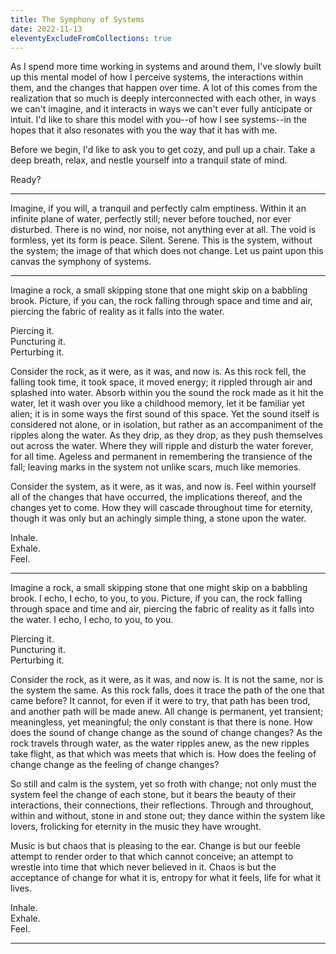 ```yaml
---
title: The Symphony of Systems
date: 2022-11-13
eleventyExcludeFromCollections: true
---
```


<!-- Editing: Reverse the content, then read -->

As I spend more time working in systems and around them, I've slowly built up this mental model of how I perceive systems, the interactions within them, and the changes that happen over time.
A lot of this comes from the realization that so much is deeply interconnected with each other, in ways we can't imagine, and it interacts in ways we can't ever fully anticipate or intuit.
I'd like to share this model with you--of how I see systems--in the hopes that it also resonates with you the way that it has with me.

Before we begin, I'd like to ask you to get cozy, and pull up a chair.
Take a deep breath, relax, and nestle yourself into a tranquil state of mind.

Ready?

---

<!--
    Disturbance across every dimension of reality.
    Imagine an infinite pool of infinite stillness.
    As rocks drop into the pool they disturb the reality of the air, the water, the sound of the vibrations, it ripples forever.
    Forever changing the water ever so slightly.
-->

Imagine, if you will, a tranquil and perfectly calm emptiness.
Within it an infinite plane of water, perfectly still; never before touched, nor ever disturbed.
There is no wind, nor noise, not anything ever at all.
The void is formless, yet its form is peace.
Silent.
Serene.
This is the system, without the system; the image of that which does not change.
Let us paint upon this canvas the symphony of systems.

---

Imagine a rock, a small skipping stone that one might skip on a babbling brook.
Picture, if you can, the rock falling through space and time and air, piercing the fabric of reality as it falls into the water.

Piercing it.  
Puncturing it.  
Perturbing it.

Consider the rock, as it were, as it was, and now is.
As this rock fell, the falling took time, it took space, it moved energy; it rippled through air and splashed into water.
Absorb within you the sound the rock made as it hit the water, let it wash over you like a childhood memory, let it be familiar yet alien;
it is in some ways the first sound of this space.
Yet the sound itself is considered not alone, or in isolation, but rather as an accompaniment of the ripples along the water.
As they drip, as they drop, as they push themselves out across the water.
Where they will ripple and disturb the water forever, for all time.
Ageless and permanent in remembering the transience of the fall; leaving marks in the system not unlike scars, much like memories.

Consider the system, as it were, as it was, and now is.
Feel within yourself all of the changes that have occurred, the implications thereof, and the changes yet to come.
How they will cascade throughout time for eternity, though it was only but an achingly simple thing, a stone upon the water.

Inhale.  
Exhale.  
Feel.

---

<!--
    As more rocks drop and fall, they can make rhythm, sound, vibrations.
    The rocks fall and collide with each other in the air, in the water, on the floor.
    Stacking up and building formations which themselves help shape the sounds, the movement, the possibilities, the disturbance.
-->

Imagine a rock, a small skipping stone that one might skip on a babbling brook.
I echo, I echo, to you, to you.
Picture, if you can, the rock falling through space and time and air, piercing the fabric of reality as it falls into the water.
I echo, I echo, to you, to you.

Piercing it.  
Puncturing it.  
Perturbing it.

Consider the rock, as it were, as it was, and now is.
It is not the same, nor is the system the same.
As this rock falls, does it trace the path of the one that came before?
It cannot, for even if it were to try, that path has been trod, and another path will be made anew.
All change is permanent, yet transient; meaningless, yet meaningful; the only constant is that there is none.
How does the sound of change change as the sound of change changes?
As the rock travels through water, as the water ripples anew, as the new ripples take flight, as that which was meets that which is.
How does the feeling of change change as the feeling of change changes?

So still and calm is the system, yet so froth with change;
not only must the system feel the change of each stone, but it bears the beauty of their interactions, their connections, their reflections.
Through and throughout, within and without, stone in and stone out; they dance within the system like lovers, frolicking for eternity in the music they have wrought.

Music is but chaos that is pleasing to the ear.
Change is but our feeble attempt to render order to that which cannot conceive;
an attempt to wrestle into time that which never believed in it.
Chaos is but the acceptance of change for what it is, entropy for what it feels, life for what it lives.

Inhale.  
Exhale.  
Feel.

---

<!--
    How does one respect that which was there before?
    How do we see the eternities ahead of us, the infinities around us, the possibilities within us?
    How do we coordinate with people we don't see and whose interactions we can't predict the effects of?
    What about people of ill intention? Or good? How do we separate them from the rocks? Can we protect ourselves from rocks thrown to destroy the rhythm? Should we try? Do we drown it out?

    In a way it's worth trying, in a way it's not.
    The rocks care not, nor does the water, but the people do, and they're the ones building the melody.
-->
